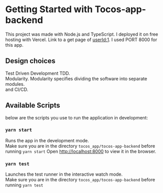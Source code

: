# Getting Started with Tocos-app-backend

This project was made with Node.js and TypeScript.
I deployed it on free hosting with Vercel. Link to a get page of [userId:1](https://tocos-app-backend.vercel.app/users/1).
I used PORT 8000 for this app.

## Design choices

Test Driven Development TDD.\
Modularity. Modularity specifies dividing the software into separate modules.\
and CI/CD.

## Available Scripts

below are the scripts you use to run the application in development:

### `yarn start`

Runs the app in the development mode.\
Make sure you are in the directory `tocos_app/tocos-app-backend` before running `yarn start`
Open [http://localhost:8000](http://localhost:8000) to view it in the browser.

### `yarn test`

Launches the test runner in the interactive watch mode.\
Make sure you are in the directory `tocos_app/tocos-app-backend` before running `yarn test`